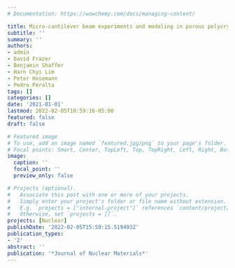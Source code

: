 ```yaml
---
# Documentation: https://wowchemy.com/docs/managing-content/

title: Micro-cantilever beam experiments and modeling in porous polycrystalline UO2
subtitle: ''
summary: ''
authors:
- admin
- David Frazer
- Benjamin Shaffer
- Harn Chyi Lim
- Peter Hosemann
- Pedro Peralta
tags: []
categories: []
date: '2021-01-01'
lastmod: 2022-02-05T10:59:16-05:00
featured: false
draft: false

# Featured image
# To use, add an image named `featured.jpg/png` to your page's folder.
# Focal points: Smart, Center, TopLeft, Top, TopRight, Left, Right, BottomLeft, Bottom, BottomRight.
image:
  caption: ''
  focal_point: ''
  preview_only: false

# Projects (optional).
#   Associate this post with one or more of your projects.
#   Simply enter your project's folder or file name without extension.
#   E.g. `projects = ["internal-project"]` references `content/project/deep-learning/index.md`.
#   Otherwise, set `projects = []`.
projects: [Nuclear]
publishDate: '2022-02-05T15:59:15.519493Z'
publication_types:
- '2'
abstract: ''
publication: '*Journal of Nuclear Materials*'
---
```

